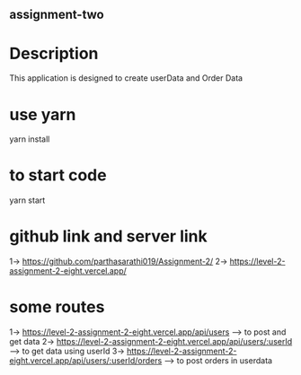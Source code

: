## assignment-two

# Description
This application is designed to create userData and Order Data
# use yarn
yarn install
# to start code 
yarn start

# github link and server link
1-> https://github.com/parthasarathi019/Assignment-2/
2-> https://level-2-assignment-2-eight.vercel.app/

# some routes
1-> https://level-2-assignment-2-eight.vercel.app/api/users --> to post and get data
2-> https://level-2-assignment-2-eight.vercel.app/api/users/:userId --> to get data using userId
3-> https://level-2-assignment-2-eight.vercel.app/api/users/:userId/orders --> to post orders in userdata
